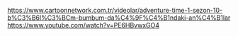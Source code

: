 https://www.cartoonnetwork.com.tr/videolar/adventure-time-1-sezon-10-b%C3%B6l%C3%BCm-bumbum-da%C4%9F%C4%B1ndaki-an%C4%B1lar
https://www.youtube.com/watch?v=PE6HBvwxGO4